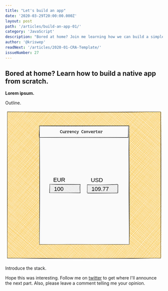 ```yaml
---
title: "Let's build an app"
date: '2020-03-29T20:00:00.000Z'
layout: post
path: '/articles/build-an-app-01/'
category: 'JavaScript'
description: "Bored at home? Join me learning how we can build a simple, but complete app in 2020. We'll use React Native to build a cross platform and fully native app."
author: '@kriswep'
readNext: '/articles/2020-01-CRA-Template/'
issueNumber: 27
---
```


## Bored at home? Learn how to build a native app from scratch.

**Lorem ipsum.**

Outline.

![First rough draft of the app we'll build. There are two fields to select the currencies and two inputs to enter the corresponding values. They aare aligned centrally on the screen.](app-draft.jpg)

Introduce the stack.

Hope this was interesting. Follow me on [twitter](https://twitter.com/kriswep) to get where I'll announce the next part. Also, please leave a comment telling me your opinion.
